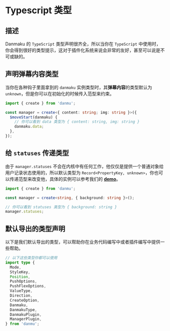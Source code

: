 # Typescript 类型

## 描述

Danmaku 的 `TypeScript` 类型声明很齐全，所以当你在 `TypeScript` 中使用时，你会得到很好的类型提示，这对于插件化系统来说会非常的友好，甚至可以说是不可或缺的。

## 声明弹幕内容类型

当你在各种钩子里面拿到的 `danmaku` 实例类型时，其**弹幕内容**的类型默认为 `unknown`，但是你可以在初始化的时候传入范型来约束。

```ts
import { create } from 'danmu';

const manager = create<{ content: string; img: string }>({
  $moveStart(danmaku) {
    // 你可以看到 data 类型为 { content: string, img: string }
    danmaku.data;
  },
});
```

## 给 `statuses` 传递类型

由于 `manager.statuses` 不会在内核中有任何工作，他仅仅是提供一个普通对象给用户记录状态使用的，所以默认类型为 `Record<PropertyKey, unknown>`，你也可以传递范型来改变他，具体的实例可以参考我们的 [**demo**](https://github.com/imtaotao/danmu/blob/master/demo/src/manager.tsx#L9)。

```ts
import { create } from 'danmu';

const manager = create<string, { background: string }>();

// 你可以看到 statuses 类型为 { background: string }
manager.statuses;
```

## 默认导出的类型声明

以下是我们默认导出的类型，可以帮助你在业务代码编写中或者插件编写中提供一些帮助。

```ts
// 以下这些类型你都可以使用
import type {
  Mode,
  StyleKey,
  Position,
  PushOptions,
  PushFlexOptions,
  ValueType,
  Direction,
  CreateOption,
  Danmaku,
  DanmakuType,
  DanmakuPlugin,
  ManagerPlugin,
} from 'danmu';
```
